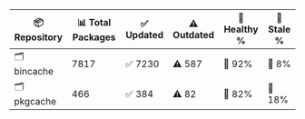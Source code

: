 | 📦 Repository | 📊 Total Packages | ✅ Updated | ⚠️ Outdated | 💚 Healthy % | 🔴 Stale % |
|---------------|-------------------|------------|-------------|-------------|------------|
| 🗂️ bincache | 7817 | ✅ 7230 | ⚠️ 587 | 💚 92% | 🔴 8% |
| 🗂️ pkgcache | 466 | ✅ 384 | ⚠️ 82 | 💚 82% | 🔴 18% |
